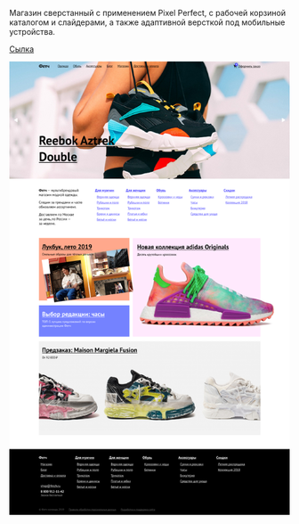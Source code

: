 Магазин сверстанный с применением Pixel Perfect, с рабочей корзиной каталогом и слайдерами, а также адаптивной версткой под мобильные устройства.  

[Сылка](https://mak2k2.github.io/front/build/index.html)  

![screenshot](https://github.com/Mak2k2/Portfolio/blob/master/magazin/index.png)
